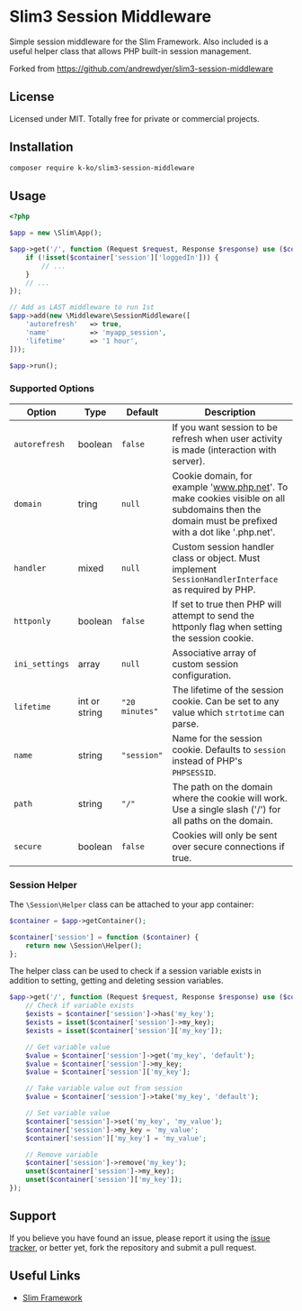 # Slim3 Session Middleware

Simple session middleware for the Slim Framework. Also included is a useful helper class that allows PHP built-in session management.

Forked from https://github.com/andrewdyer/slim3-session-middleware

## License

Licensed under MIT. Totally free for private or commercial projects.

## Installation

```bash
composer require k-ko/slim3-session-middleware
```

## Usage

```php
<?php

$app = new \Slim\App();

$app->get('/', function (Request $request, Response $response) use ($container) {
    if (!isset($container['session']['loggedIn'])) {
        // ...
    }
    // ...
});

// Add as LAST middleware to run 1st
$app->add(new \Middleware\SessionMiddleware([
    'autorefresh'   => true,
    'name'          => 'myapp_session',
    'lifetime'      => '1 hour',
]));

$app->run();
```

### Supported Options

| Option | Type | Default | Description |
| --- | --- | --- | --- |
| `autorefresh` | boolean | `false` | If you want session to be refresh when user activity is made (interaction with server). |
| `domain` | tring | `null` | Cookie domain, for example 'www.php.net'. To make cookies visible on  all subdomains then the domain must be prefixed with a dot like '.php.net'. |
| `handler` | mixed | `null` | Custom session handler class or object. Must implement `SessionHandlerInterface` as required by PHP. |
| `httponly` | boolean | `false` | If set to true then PHP will attempt to send the httponly flag when setting the session cookie. |
| `ini_settings` | array | `null` | Associative array of custom session configuration. |
| `lifetime` | int or string | `"20 minutes"` | The lifetime of the session cookie. Can be set to any value which `strtotime` can parse. |
| `name` | string | `"session"` | Name for the session cookie. Defaults to `session` instead of PHP's `PHPSESSID`. |
| `path` |string | `"/"` | The path on the domain where the cookie will work. Use a single slash ('/') for all paths on the domain. |
| `secure` | boolean | `false` | Cookies will only be sent over secure connections if true. |


### Session Helper

The `\Session\Helper` class can be attached to your app container:

```php
$container = $app->getContainer();

$container['session'] = function ($container) {
    return new \Session\Helper();
};
```

The helper class can be used to check if a session variable exists in addition to setting, getting and deleting session variables.

```php
$app->get('/', function (Request $request, Response $response) use ($container) {
    // Check if variable exists
    $exists = $container['session']->has('my_key');
    $exists = isset($container['session']->my_key);
    $exists = isset($container['session']['my_key']);

    // Get variable value
    $value = $container['session']->get('my_key', 'default');
    $value = $container['session']->my_key;
    $value = $container['session']['my_key'];

    // Take variable value out from session
    $value = $container['session']->take('my_key', 'default');

    // Set variable value
    $container['session']->set('my_key', 'my_value');
    $container['session']->my_key = 'my_value';
    $container['session']['my_key'] = 'my_value';

    // Remove variable
    $container['session']->remove('my_key');
    unset($container['session']->my_key);
    unset($container['session']['my_key']);
});
```

## Support

If you believe you have found an issue, please report it using the [issue tracker](https://github.com/k-ko/slim3-session-middleware/issues), or better yet, fork the repository and submit a pull request.

## Useful Links

* [Slim Framework](https://www.slimframework.com)
